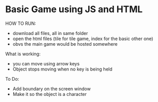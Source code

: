 # Basic Game using JS and HTML

HOW TO RUN:
- download all files, all in same folder
- open the html files (tile for tile game, index for the basic other one)
- obvs the main game would be hosted somewhere


What is working:
- you can move using arrow keys
- Object stops moving when no key is being held

To Do:
- Add boundary on the screen window
- Make it so the object is a character
